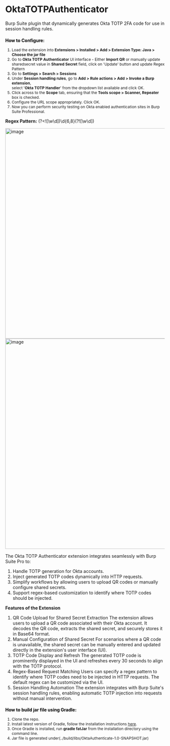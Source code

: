 # OktaTOTPAuthenticator
Burp Suite plugin that dynamically generates Okta TOTP 2FA code for use in session handling rules.

<div style='margin-top: 10px; font-size: 12px;'>
                        <h3 style='text-align: left; font-size: 14px; color: #000;'>How to Configure:</h3>
                         <ol>
                              <li>Load the extension into <b>Extensions > Installed > Add > Extension Type: Java > Choose the jar file</b></li>
                           <li> Go to <b>Okta TOTP Authenticator</b> UI interface - Either <b>Import QR</b> or manually update sharedsecret value in <b>Shared Secret</b> field, click on 'Update' button and update Regex Pattern </li>                            
                              <li>Go to <b>Settings > Search > Sessions</b></li>
                              <li>Under <b>Session handling rules</b>, go to <b>Add > Rule actions > Add > Invoke a Burp extension</b>,<br>
                                  select '<b>Okta TOTP Handler</b>' from the dropdown list available and click OK.</li>
                              <li>Click across to the <b>Scope</b> tab, ensuring that the <b>Tools scope > Scanner, Repeater</b> box is checked.</li>                            
                              <li>Configure the URL scope appropriately. Click OK.</li>
                              <li>Now you can perform security testing on Okta enabled authentication sites in Burp Suite Professional.</li>
                         </ol>
                     </div> 
                                        
**Regex Pattern:** (?<![\w\d])\d{6,8}(?![\w\d])

<img width="665" alt="image" src="https://github.com/user-attachments/assets/5d8ef0e5-2c7b-4cd6-902e-ab66d1e43ceb" />

<img width="665" alt="image" src="https://github.com/user-attachments/assets/d9b4e2d3-2348-4859-a9a3-663ee6df9f11" />

The Okta TOTP Authenticator extension integrates seamlessly with Burp Suite Pro to:
<ol>
<li>Handle TOTP generation for Okta accounts.</li>
<li>Inject generated TOTP codes dynamically into HTTP requests.</li>
<li>Simplify workflows by allowing users to upload QR codes or manually configure shared secrets.</li>
<li>Support regex-based customization to identify where TOTP codes should be injected.</li>
</ol>

**Features of the Extension**
1. QR Code Upload for Shared Secret Extraction
The extension allows users to upload a QR code associated with their Okta account. It decodes the QR code, extracts the shared secret, and securely stores it in Base64 format.
2. Manual Configuration of Shared Secret
For scenarios where a QR code is unavailable, the shared secret can be manually entered and updated directly in the extension's user interface (UI).
3. TOTP Code Display and Refresh
The generated TOTP code is prominently displayed in the UI and refreshes every 30 seconds to align with the TOTP protocol.
4. Regex-Based Request Matching
Users can specify a regex pattern to identify where TOTP codes need to be injected in HTTP requests. The default regex can be customized via the UI.
5. Session Handling Automation
The extension integrates with Burp Suite's session handling rules, enabling automatic TOTP injection into requests without manual intervention.

<div style='margin-top: 10px; font-size: 12px;'>
<h3 style='text-align: left; font-size: 14px; color: #000;'>How to build jar file using Gradle:</h3>
<ol>
  <li>Clone the repo.</li>
  <li>Install latest version of Gradle, follow the installation instructions <a href="https://gradle.org/install/"> here</a>.</li>
  <li>Once Gradle is installed, run <b>gradle fatJar</b> from the installation directory using the command line.</li>
  <li>Jar file is generated under(../build/libs/OktaAuthenticate-1.0-SNAPSHOT.jar) </li>
</ol>
</div>
                      
